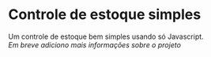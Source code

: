 # Controle de estoque simples
Um controle de estoque bem simples usando só Javascript.\
*Em breve adiciono mais informações sobre o projeto*